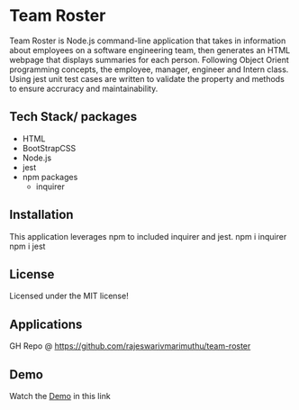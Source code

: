 # Team Roster 
Team Roster is Node.js command-line application that takes in information about employees on a software engineering team, then generates an HTML webpage that displays summaries for each person. Following Object Orient programming concepts, the employee, manager, engineer and Intern class. Using jest unit test cases are written to validate the property and methods to ensure accruracy and maintainability. 

## Tech Stack/ packages 
- HTML
- BootStrapCSS 
- Node.js
- jest 
- npm packages
    - inquirer 
    
## Installation
This application leverages npm to included inquirer and jest. 
npm i inquirer
npm i jest 

## License
Licensed under the MIT license!

## Applications
GH Repo @ https://github.com/rajeswarivmarimuthu/team-roster

## Demo 
Watch the [Demo](https://youtu.be/US-a1EGeeqA) in this link



